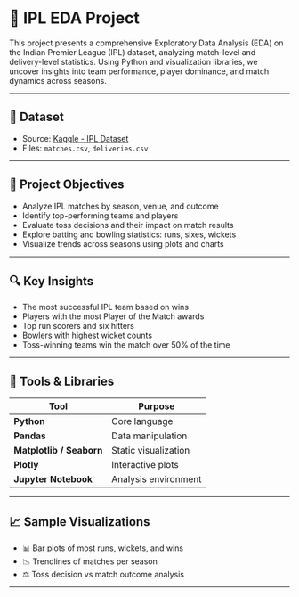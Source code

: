 
# 🏏 IPL EDA Project

This project presents a comprehensive Exploratory Data Analysis (EDA) on the Indian Premier League (IPL) dataset, analyzing match-level and delivery-level statistics. Using Python and visualization libraries, we uncover insights into team performance, player dominance, and match dynamics across seasons.

---

## 📁 Dataset

- Source: [Kaggle - IPL Dataset](https://www.kaggle.com/datasets/ramjidoolla/ipl-data-set)
- Files: `matches.csv`, `deliveries.csv`

---

## 🎯 Project Objectives

- Analyze IPL matches by season, venue, and outcome
- Identify top-performing teams and players
- Evaluate toss decisions and their impact on match results
- Explore batting and bowling statistics: runs, sixes, wickets
- Visualize trends across seasons using plots and charts

---

## 🔍 Key Insights

- The most successful IPL team based on wins
- Players with the most Player of the Match awards
- Top run scorers and six hitters
- Bowlers with highest wicket counts
- Toss-winning teams win the match over 50% of the time

---

## 🧪 Tools & Libraries

| Tool | Purpose |
|------|---------|
| **Python** | Core language |
| **Pandas** | Data manipulation |
| **Matplotlib / Seaborn** | Static visualization |
| **Plotly** | Interactive plots |
| **Jupyter Notebook** | Analysis environment |

---

## 📈 Sample Visualizations

- 📊 Bar plots of most runs, wickets, and wins
- 📉 Trendlines of matches per season
- ⚖️ Toss decision vs match outcome analysis

---

